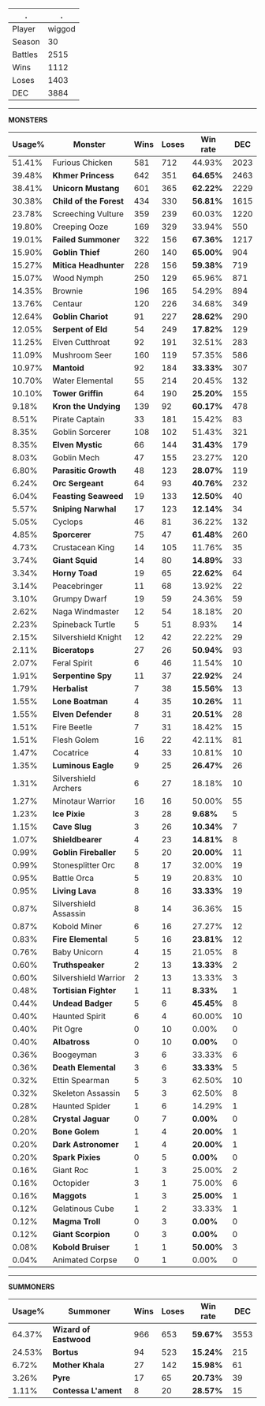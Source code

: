 .|.
|-|-
Player|wiggod
Season|30
Battles|2515
Wins|1112
Loses|1403
DEC|3884

---
**MONSTERS**

Usage%|Monster|Wins|Loses|Win rate|DEC|
-|-|-|-|-|-|
51.41%|Furious Chicken|581|712|44.93%|2023|
39.48%|**Khmer Princess**|642|351|**64.65%**|2463|
38.41%|**Unicorn Mustang**|601|365|**62.22%**|2229|
30.38%|**Child of the Forest**|434|330|**56.81%**|1615|
23.78%|Screeching Vulture|359|239|60.03%|1220|
19.80%|Creeping Ooze|169|329|33.94%|550|
19.01%|**Failed Summoner**|322|156|**67.36%**|1217|
15.90%|**Goblin Thief**|260|140|**65.00%**|904|
15.27%|**Mitica Headhunter**|228|156|**59.38%**|719|
15.07%|Wood Nymph|250|129|65.96%|871|
14.35%|Brownie|196|165|54.29%|894|
13.76%|Centaur|120|226|34.68%|349|
12.64%|**Goblin Chariot**|91|227|**28.62%**|290|
12.05%|**Serpent of Eld**|54|249|**17.82%**|129|
11.25%|Elven Cutthroat|92|191|32.51%|283|
11.09%|Mushroom Seer|160|119|57.35%|586|
10.97%|**Mantoid**|92|184|**33.33%**|307|
10.70%|Water Elemental|55|214|20.45%|132|
10.10%|**Tower Griffin**|64|190|**25.20%**|155|
9.18%|**Kron the Undying**|139|92|**60.17%**|478|
8.51%|Pirate Captain|33|181|15.42%|83|
8.35%|Goblin Sorcerer|108|102|51.43%|321|
8.35%|**Elven Mystic**|66|144|**31.43%**|179|
8.03%|Goblin Mech|47|155|23.27%|120|
6.80%|**Parasitic Growth**|48|123|**28.07%**|119|
6.24%|**Orc Sergeant**|64|93|**40.76%**|232|
6.04%|**Feasting Seaweed**|19|133|**12.50%**|40|
5.57%|**Sniping Narwhal**|17|123|**12.14%**|34|
5.05%|Cyclops|46|81|36.22%|132|
4.85%|**Sporcerer**|75|47|**61.48%**|260|
4.73%|Crustacean King|14|105|11.76%|35|
3.74%|**Giant Squid**|14|80|**14.89%**|33|
3.34%|**Horny Toad**|19|65|**22.62%**|64|
3.14%|Peacebringer|11|68|13.92%|22|
3.10%|Grumpy Dwarf|19|59|24.36%|59|
2.62%|Naga Windmaster|12|54|18.18%|20|
2.23%|Spineback Turtle|5|51|8.93%|14|
2.15%|Silvershield Knight|12|42|22.22%|29|
2.11%|**Biceratops**|27|26|**50.94%**|93|
2.07%|Feral Spirit|6|46|11.54%|10|
1.91%|**Serpentine Spy**|11|37|**22.92%**|24|
1.79%|**Herbalist**|7|38|**15.56%**|13|
1.55%|**Lone Boatman**|4|35|**10.26%**|11|
1.55%|**Elven Defender**|8|31|**20.51%**|28|
1.51%|Fire Beetle|7|31|18.42%|15|
1.51%|Flesh Golem|16|22|42.11%|81|
1.47%|Cocatrice|4|33|10.81%|10|
1.35%|**Luminous Eagle**|9|25|**26.47%**|26|
1.31%|Silvershield Archers|6|27|18.18%|10|
1.27%|Minotaur Warrior|16|16|50.00%|55|
1.23%|**Ice Pixie**|3|28|**9.68%**|5|
1.15%|**Cave Slug**|3|26|**10.34%**|7|
1.07%|**Shieldbearer**|4|23|**14.81%**|8|
0.99%|**Goblin Fireballer**|5|20|**20.00%**|11|
0.99%|Stonesplitter Orc|8|17|32.00%|19|
0.95%|Battle Orca|5|19|20.83%|10|
0.95%|**Living Lava**|8|16|**33.33%**|19|
0.87%|Silvershield Assassin|8|14|36.36%|15|
0.87%|Kobold Miner|6|16|27.27%|12|
0.83%|**Fire Elemental**|5|16|**23.81%**|12|
0.76%|Baby Unicorn|4|15|21.05%|8|
0.60%|**Truthspeaker**|2|13|**13.33%**|2|
0.60%|Silvershield Warrior|2|13|13.33%|3|
0.48%|**Tortisian Fighter**|1|11|**8.33%**|1|
0.44%|**Undead Badger**|5|6|**45.45%**|8|
0.40%|Haunted Spirit|6|4|60.00%|10|
0.40%|Pit Ogre|0|10|0.00%|0|
0.40%|**Albatross**|0|10|**0.00%**|0|
0.36%|Boogeyman|3|6|33.33%|6|
0.36%|**Death Elemental**|3|6|**33.33%**|5|
0.32%|Ettin Spearman|5|3|62.50%|10|
0.32%|Skeleton Assassin|5|3|62.50%|8|
0.28%|Haunted Spider|1|6|14.29%|1|
0.28%|**Crystal Jaguar**|0|7|**0.00%**|0|
0.20%|**Bone Golem**|1|4|**20.00%**|1|
0.20%|**Dark Astronomer**|1|4|**20.00%**|1|
0.20%|**Spark Pixies**|0|5|**0.00%**|0|
0.16%|Giant Roc|1|3|25.00%|2|
0.16%|Octopider|3|1|75.00%|6|
0.16%|**Maggots**|1|3|**25.00%**|1|
0.12%|Gelatinous Cube|1|2|33.33%|1|
0.12%|**Magma Troll**|0|3|**0.00%**|0|
0.12%|**Giant Scorpion**|0|3|**0.00%**|0|
0.08%|**Kobold Bruiser**|1|1|**50.00%**|3|
0.04%|Animated Corpse|0|1|0.00%|0|

---
**SUMMONERS**

Usage%|Summoner|Wins|Loses|Win rate|DEC|
-|-|-|-|-|-|
64.37%|**Wizard of Eastwood**|966|653|**59.67%**|3553|
24.53%|**Bortus**|94|523|**15.24%**|215|
6.72%|**Mother Khala**|27|142|**15.98%**|61|
3.26%|**Pyre**|17|65|**20.73%**|39|
1.11%|**Contessa L'ament**|8|20|**28.57%**|15|
